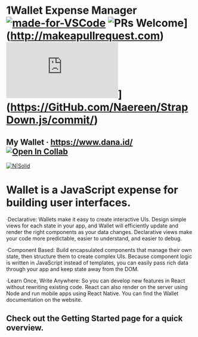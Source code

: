 # 1Wallet Expense Manager   [![made-for-VSCode](https://img.shields.io/badge/Made%20for-VSCode-1f425f.svg)](https://code.visualstudio.com/)    ![PRs Welcome](https://img.shields.io/badge/PRs-welcome-brightgreen.svg?style=flat-square)](http://makeapullrequest.com)   ![GitHub commits](https://badgen.net/github/commits/Naereen/Strapdown.js)](https://GitHub.com/Naereen/StrapDown.js/commit/)   

## My Wallet · https://www.dana.id/   [![Open In Collab](https://colab.research.google.com/assets/colab-badge.svg)](https://colab.research.google.com/github/Naereen/badges)


[![N|Solid](https://cldup.com/dTxpPi9lDf.thumb.png)](https://nodesource.com/products/nsolid)


# Wallet is a JavaScript expense for building user interfaces.

  ·Declarative: Wallets make it easy to create interactive UIs. Design simple views for each state in your app, and Wallet will efficiently update and render the right   components as your data changes. Declarative views make your code more predictable, easier to understand, and easier to debug.

  ·Component Based: Build encapsulated components that manage their own state, then structure them to create complex UIs. Because component logic is written in JavaScript instead of templates, you can easily pass rich data through your app and keep state away from the DOM.

  ·Learn Once, Write Anywhere: So you can develop new features in React without rewriting existing code. React can also render on the server using Node and run mobile apps using React Native.
You can find the Wallet documentation on the website.

## Check out the Getting Started page for a quick overview.
